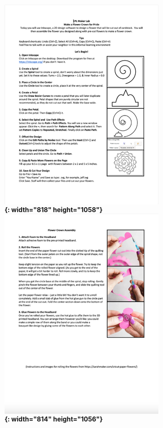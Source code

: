 ## ![](/uploads/make-a-flower-crown-for-pride/screen-shot-2022-06-08-at-5-21-56-pm.png){: width="818" height="1058"}![](/uploads/make-a-flower-crown-for-pride/screen-shot-2022-06-08-at-5-22-02-pm.png){: width="814" height="1056"}